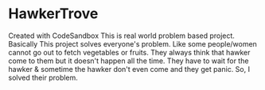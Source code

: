 # HawkerTrove
Created with CodeSandbox
This is real world problem based project. Basically This project solves everyone's problem. Like some people/women cannot go out to fetch vegetables or fruits. They always think that hawker come to them but it doesn't happen all the time. They have to wait for the hawker & sometime the hawker don't even come and they get panic. So, I solved their problem. 



